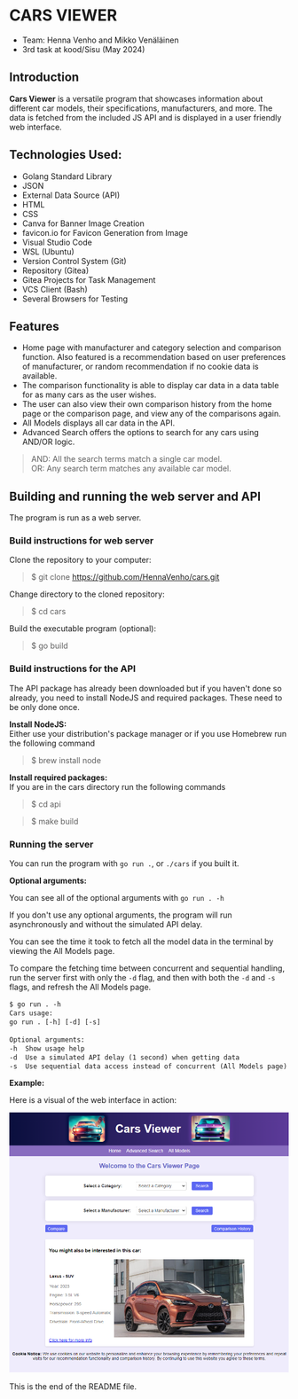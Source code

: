 # CARS VIEWER
 
- Team: Henna Venho and Mikko Venäläinen 
- 3rd task at kood/Sisu (May 2024)


## Introduction

**Cars Viewer** is a versatile program that showcases information about different car models, their specifications, manufacturers, and more. The data is fetched from the included JS API and is displayed in a user friendly web interface.


## Technologies Used: 

- Golang Standard Library
- JSON 
- External Data Source (API)
- HTML
- CSS
- Canva for Banner Image Creation
- favicon.io for Favicon Generation from Image
- Visual Studio Code
- WSL (Ubuntu)
- Version Control System (Git)
- Repository (Gitea)
- Gitea Projects for Task Management
- VCS Client (Bash)
- Several Browsers for Testing


## Features

* Home page with manufacturer and category selection and comparison function. Also featured is a recommendation based on user preferences of manufacturer, or random recommendation if no cookie data is available.
* The comparison functionality is able to display car data in a data table for as many cars as the user wishes.
* The user can also view their own comparison history from the home page or the comparison page, and view any of the comparisons again.
* All Models displays all car data in the API.
* Advanced Search offers the options to search for any cars using AND/OR logic.

> AND: All the search terms match a single car model. \
> OR: Any search term matches any available car model. 


## Building and running the web server and API

The program is run as a web server.

### Build instructions for web server

Clone the repository to your computer:

> $ git clone https://github.com/HennaVenho/cars.git

Change directory to the cloned repository:

> $ cd cars

Build the executable program (optional):

> $ go build

### Build instructions for the API

The API package has already been downloaded but if you haven't done so already, you need to install NodeJS and required packages. These need to be only done once.

**Install NodeJS:** \
Either use your distribution's package manager or if you use Homebrew run the following command

> $ brew install node

**Install required packages:** \
If you are in the cars directory run the following commands

> $ cd api

> $ make build

### Running the server

You can run the program with `go run .`, or `./cars` if you built it.

**Optional arguments:**

You can see all of the optional arguments with `go run . -h`

If you don't use any optional arguments, the program will run asynchronously and without the simulated API delay. 

You can see the time it took to fetch all the model data in the terminal by viewing the All Models page. 

To compare the fetching time between concurrent and sequential handling, run the server first with only the `-d` flag, and then with both the `-d` and `-s` flags, and refresh the All Models page. 

```
$ go run . -h
Cars usage:
go run . [-h] [-d] [-s]

Optional arguments:
-h	Show usage help
-d	Use a simulated API delay (1 second) when getting data
-s	Use sequential data access instead of concurrent (All Models page)

```


**Example:**

Here is a visual of the web interface in action:

![Server Full Screenshot](./cars-viewer.png)


This is the end of the README file.